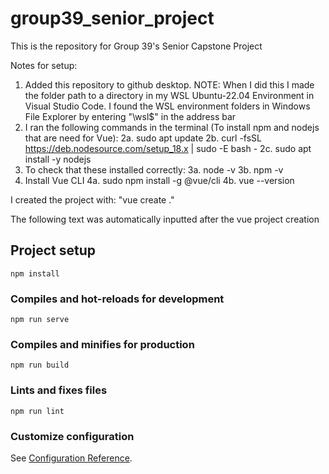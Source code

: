 # group39_senior_project

This is the repository for Group 39's Senior Capstone Project

Notes for setup:
1. Added this repository to github desktop. NOTE: When I did this I made the folder path to a directory in my WSL Ubuntu-22.04 Environment in Visual Studio Code. I found the WSL environment folders in Windows File Explorer by entering "\\wsl$" in the address bar
2. I ran the following commands in the terminal (To install npm and nodejs that are need for Vue):
    2a. sudo apt update
    2b. curl -fsSL https://deb.nodesource.com/setup_18.x | sudo -E bash -
    2c. sudo apt install -y nodejs
3. To check that these installed correctly:
    3a. node -v
    3b. npm -v
4. Install Vue CLI
    4a. sudo npm install -g @vue/cli
    4b. vue --version

I created the project with: "vue create ."

The following text was automatically inputted after the vue project creation

## Project setup
```
npm install
```

### Compiles and hot-reloads for development
```
npm run serve
```

### Compiles and minifies for production
```
npm run build
```

### Lints and fixes files
```
npm run lint
```

### Customize configuration
See [Configuration Reference](https://cli.vuejs.org/config/).
